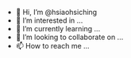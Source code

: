 - 👋 Hi, I’m @hsiaohsiching
- 👀 I’m interested in ...
- 🌱 I’m currently learning ...
- 💞️ I’m looking to collaborate on ...
- 📫 How to reach me ...

<!---
hsiaohsiching/hsiaohsiching is a ✨ special ✨ repository because its `README.md` (this file) appears on your GitHub profile.
You can click the Preview link to take a look at your changes.
--->
